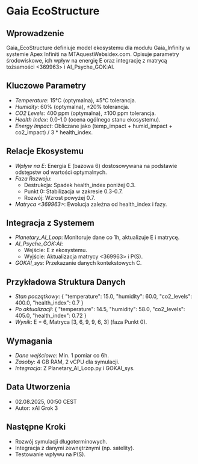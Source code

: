 # Gaia EcoStructure

## Wprowadzenie
Gaia_EcoStructure definiuje model ekosystemu dla modułu Gaia_Infinity w systemie Apex Infiniti na MTAquestWebsidex.com. Opisuje parametry środowiskowe, ich wpływ na energię E oraz integrację z matrycą tożsamości <369963> i AI_Psyche_GOK:AI.

## Kluczowe Parametry
- *Temperature*: 15°C (optymalna), ±5°C tolerancja.
- *Humidity*: 60% (optymalna), ±20% tolerancja.
- *CO2 Levels*: 400 ppm (optymalna), ±100 ppm tolerancja.
- *Health Index*: 0.0-1.0 (ocena ogólnego stanu ekosystemu).
- *Energy Impact*: Obliczane jako (temp_impact + humid_impact + co2_impact) / 3 * health_index.

## Relacje Ekosystemu
- *Wpływ na E*: Energia E (bazowa 6) dostosowywana na podstawie odstępstw od wartości optymalnych.
- *Faza Rozwoju*: 
  - Destrukcja: Spadek health_index poniżej 0.3.
  - Punkt 0: Stabilizacja w zakresie 0.3-0.7.
  - Rozwój: Wzrost powyżej 0.7.
- *Matryca <369963>*: Ewolucja zależna od health_index i fazy.

## Integracja z Systemem
- *Planetary_AI_Loop*: Monitoruje dane co 1h, aktualizuje E i matrycę.
- *AI_Psyche_GOK:AI*: 
  - Wejście: E z ekosystemu.
  - Wyjście: Aktualizacja matrycy <369963> i P(S).
- *GOKAI_sys*: Przekazanie danych kontekstowych C.

## Przykładowa Struktura Danych
- *Stan początkowy*:
{ "temperature": 15.0, "humidity": 60.0, "co2_levels": 400.0, "health_index": 0.7 }
- *Po aktualizacji*:
{ "temperature": 14.5, "humidity": 58.0, "co2_levels": 405.0, "health_index": 0.72 }
- *Wynik*: E = 6, Matryca [3, 6, 9, 9, 6, 3] (faza Punkt 0).

## Wymagania
- *Dane wejściowe*: Min. 1 pomiar co 6h.
- *Zasoby*: 4 GB RAM, 2 vCPU dla symulacji.
- *Integracja*: Z Planetary_AI_Loop.py i GOKAI_sys.

## Data Utworzenia
- 02.08.2025, 00:50 CEST  
- Autor: xAI Grok 3

## Następne Kroki
- Rozwój symulacji długoterminowych.
- Integracja z danymi zewnętrznymi (np. satelity).
- Testowanie wpływu na P(S).